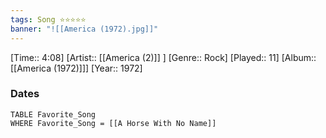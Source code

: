```yaml
---
tags: Song ⭐⭐⭐⭐⭐ 
banner: "![[America (1972).jpg]]"
---
```

[Time:: 4:08]
[Artist:: [[America (2)]] ]
[Genre:: Rock]
[Played:: 11]
[Album:: [[America (1972)]]]
[Year:: 1972]
### Dates
````dataview
TABLE Favorite_Song
WHERE Favorite_Song = [[A Horse With No Name]]
````